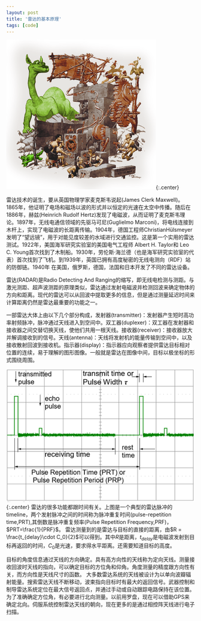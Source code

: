 ```yaml
---
layout: post
title: '雷达的基本原理'
tags: [code]
---
```

![雷达的诞生](../public/images/birth_of_radar.png){:.center}

雷达技术的诞生，要从英国物理学家麦克斯韦说起(James Clerk Maxwell)。1865年，他证明了电场和磁场以波的形式并以恒定的光速在太空中传播。随后在1886年，赫兹(Heinrich Rudolf Hertz)发现了电磁波，从而证明了麦克斯韦理论。1897年，无线电通信领域的先驱马可尼(Guglielmo Marconi)，将电线连接到木杆上，实现了电磁波的长距离传输。1904年，德国工程师ChristianHülsmeyer发明了“望远镜”，用于对能见度较差的水域进行交通监控。这是第一个实用的雷达测试。1922年，美国海军研究实验室的美国电气工程师 Albert H. Taylor和 Leo C. Young首次找到了木制船。1930年，劳伦斯·海兰德（也是海军研究实验室的代表）首次找到了飞机。到1939年，英国已拥有高度秘密的无线电测向（RDF）站的防御链。1940年 在美国，俄罗斯，德国，法国和日本开发了不同的雷达设备。

雷达(RADAR)是Radio Detecting And Ranging的缩写，即无线电检测与测距。与激光测距、超声波测距的原理类似，雷达通过发射电磁波并检测回波来确定物体的方向和距离。现代的雷达可以从回波中提取更多的信息，但是通过测量延迟时间来计算距离仍然是雷达最重要的功能之一。

一部雷达大体上由以下几个部分构成，发射器(transmitter)：发射器产生短时高功率射频脉冲，脉冲通过天线进入到空间中。双工器(duplexer)：双工器在发射器和接收器之间交替切换天线，使他们共用一根天线。接收器(receiver)：接收器放大并解调接收到的信号。天线(antenna)：天线将发射机的能量传输到空间中，以及接收散射回波到接收机。指示器(display)：指示器应向观察者提供雷达目标相对位置的连续，易于理解的图形图像。一般就是雷达在图像中间，目标以极坐标的形式围绕周围。

![雷达信号](../public/images/typical_radar_time_line.png){:.center}
雷达的很多功能都跟时间有关。上图是一个典型的雷达脉冲的timeline，两个发射脉冲之间的时间称为脉冲重复时间(pulse-repetition time,PRT),其倒数是脉冲重复频率(Pulse Repetition Frequency,PRF)，$PRT=\frac{1}{PRF}$。
雷达测量到的是雷达与目标的直接的距离，由$R = \frac{t_{delay}\cdot C_0}{2}$可以得到。其中$R$是距离，$t_{delay}$是电磁波发射到目标再返回的时间，$C_0$是光速，要求得水平距离。还需要知道目标的高度。

目标的角度信息通过天线的方向确定。具有高方向性的天线称为定向天线。测量接收回波时天线的指向，可以确定目标的方位角和仰角。角度测量的精度跟方向性有关，而方向性是天线尺寸的函数。
大多数雷达系统的天线被设计为以单向波瓣辐射能量。搜索雷达天线不断移动，波束指向目标时有最大的返回信号。武器控制和制导雷达系统定位在最大信号返回点，并通过手动或自动跟踪电路保持在该位置。为了准确确定方位角，有必要进行北向测量。以前用罗盘，现在可以借助GPS来确定北向。伺服系统控制雷达天线的朝向，现在更多的是通过相控阵天线进行电子扫描。


